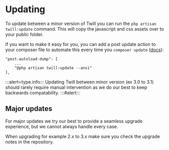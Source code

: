 # Updating

To update between a minor version of Twill you can run the `php artisan twill:update` command. This will copy the
javascript and css assets over to your public folder.

If you want to make it easy for you, you can add a post update action to your composer file to automate this every
time you `composer update` ([docs](https://getcomposer.org/doc/articles/scripts.md#command-events)):

```
"post-autoload-dump": [
    ...
    "@php artisan twill:update --ansi"
],
```

:::alert=type.info:::
Updating Twill between minor version (ex 3.0 to 3.1) should rarely require manual intervention as we do our best to keep
backwards compatability.
:::#alert:::

## Major updates

For major updates we try our best to provide a seamless upgrade experience, but we cannot always handle every case.

When upgrading for example 2.x to 3.x make sure you check the upgrade notes in the repository.

